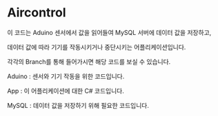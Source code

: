 # Aircontrol

이 코드는 Aduino 센서에서 값을 읽어들여 MySQL 서버에 데이터 값을 저장하고,

데이터 값에 따라 기기를 작동시키거나 중단시키는 어플리케이션입니다.

각각의 Branch를 통해 들어가시면 해당 코드를 보실 수 있습니다.

Aduino : 센서와 기기 작동을 위한 코드입니다.

App : 이 어플리케이션에 대한 C# 코드입니다.

MySQL : 데이터 값을 저장하기 위해 필요한 코드입니다.
